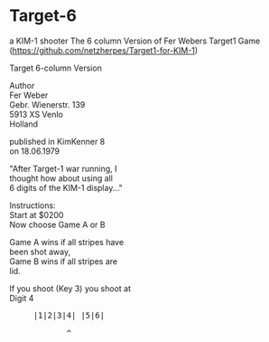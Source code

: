 # Target-6
a KIM-1 shooter
The 6 column Version of Fer Webers Target1 Game (https://github.com/netzherpes/Target1-for-KIM-1)

Target 6-column Version

Author <br>
Fer Weber<br>
Gebr. Wienerstr. 139<br>
5913 XS Venlo<br>
Holland<br>

published in KimKenner 8<br>
on 18.06.1979

"After Target-1 war running, I <br>
thought how about using all <br>
6 digits of the KIM-1 display..."

Instructions: <br>
Start at $0200<br>
Now choose Game A or B

Game A wins if all stripes have <br>
been shot away,<br>
Game B wins if all stripes are <br>
lid.

If you shoot (Key 3) you shoot at <br>
Digit 4  <br>
<pre>
     |1|2|3|4| |5|6|<br>
&nbsp;&nbsp;&nbsp;&nbsp;&nbsp;&nbsp;&nbsp;&nbsp;&nbsp;&nbsp;&nbsp;&nbsp;^</pre>
